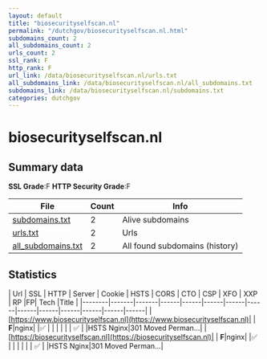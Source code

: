 ```yaml
---
layout: default
title: "biosecurityselfscan.nl"
permalink: "/dutchgov/biosecurityselfscan.nl.html"
subdomains_count: 2
all_subdomains_count: 2
urls_count: 2
ssl_rank: F
http_rank: F
url_link: /data/biosecurityselfscan.nl/urls.txt
all_subdomains_link: /data/biosecurityselfscan.nl/all_subdomains.txt
subdomains_link: /data/biosecurityselfscan.nl/subdomains.txt
categories: dutchgov
---
```



# biosecurityselfscan.nl
## Summary data


**SSL Grade**:F
**HTTP Security Grade**:F


| File       | Count | Info |
|------------|-------|------|
|[subdomains.txt](/data/biosecurityselfscan.nl/subdomains.txt)|2|Alive subdomains|
|[urls.txt](/data/biosecurityselfscan.nl/urls.txt)|2|Urls|
|[all_subdomains.txt](/data/biosecurityselfscan.nl/all_subdomains.txt)|2|All found subdomains (history)|


## Statistics


| Url | SSL | HTTP | Server | Cookie | HSTS | CORS | CTO | CSP | XFO | XXP | RP |FP| Tech |Title |
|--------|-------|-------|------|------|------|------|------|------|------|------|------|------|------|
|[https://www.biosecurityselfscan.nl](https://www.biosecurityselfscan.nl)| | **F**|nginx| |:white_check_mark: | | | | | | :white_check_mark: | |HSTS Nginx|301 Moved Perman...|
|[https://biosecurityselfscan.nl](https://biosecurityselfscan.nl)| | **F**|nginx| |:white_check_mark: | | | | | | :white_check_mark: | |HSTS Nginx|301 Moved Perman...|